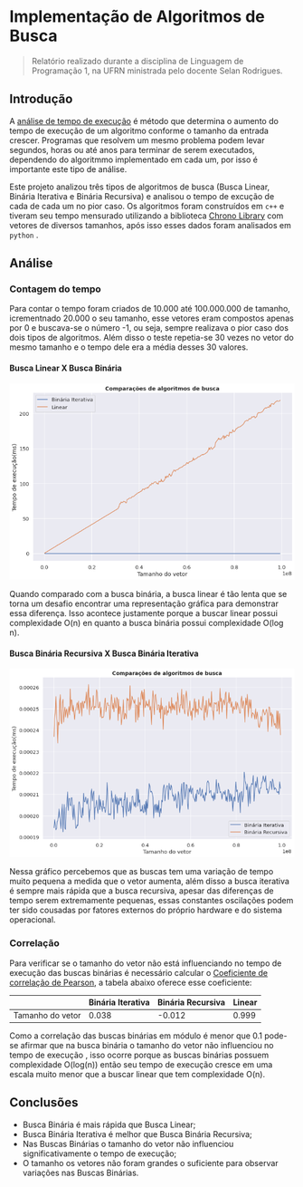 # Implementação de Algoritmos de Busca
> Relatório realizado durante a disciplina de Linguagem de Programação 1, na UFRN ministrada pelo docente Selan Rodrigues.

## Introdução

 A [análise de tempo de execução](https://en.wikipedia.org/wiki/Analysis_of_algorithms) é método que determina o aumento do tempo de execução de um algoritmo conforme o tamanho da entrada crescer. Programas que resolvem um mesmo problema podem levar segundos, horas ou até anos para terminar de serem executados, dependendo do algoritmmo implementado em cada um, por isso é importante este tipo de análise. 

Este projeto analizou três tipos de algoritmos de busca (Busca Linear,  Binária Iterativa e  Binária Recursiva) e analisou o tempo de excução de cada de cada um no pior caso. Os algoritmos foram construídos em `c++` e tiveram seu tempo mensurado utilizando a biblioteca [Chrono Library](https://en.cppreference.com/w/cpp/chrono) com vetores de diversos tamanhos, após isso esses dados foram analisados em `python` .

## Análise

### Contagem do tempo
Para contar o tempo foram criados de 10.000 até 100.000.000 de tamanho, icrementnado 20.000 o seu tamanho, esse vetores eram compostos apenas por 0 e buscava-se o número -1, ou seja, sempre realizava o pior caso dos dois tipos de algoritmos. Além disso o teste repetia-se 30 vezes no vetor do mesmo tamanho e o tempo dele era a média desses 30 valores.

#### Busca Linear X Busca Binária

<img src="./pics/binlin.png">

Quando comparado com a busca binária, a busca linear é tão lenta que se torna um desafio encontrar uma representação gráfica para demonstrar essa diferença. Isso acontece justamente porque a buscar linear possui complexidade O(n) en quanto a busca binária possui complexidade O(log n).


#### Busca Binária Recursiva X Busca Binária Iterativa
<img src="./pics/binbin.png">

Nessa gráfico percebemos que as buscas tem uma variação de tempo muito pequena a medida que o vetor aumenta, além disso a busca iterativa é sempre mais rápida que a busca recursiva, apesar das diferenças de tempo serem extremamente pequenas, essas constantes oscilações podem ter sido cousadas por fatores externos do próprio hardware e do sistema operacional.

### Correlação
Para verificar se o tamanho do vetor não está influenciando no tempo de execução das buscas binárias é necessário calcular o [Coeficiente de correlação de Pearson](https://pt.wikipedia.org/wiki/Coeficiente_de_correla%C3%A7%C3%A3o_de_Pearson), a tabela abaixo oferece esse coeficiente:

|  | Binária Iterativa |Binária Recursiva | Linear |
| --------------- | --------------- | --------------- | --------------- | 
| Tamanho do vetor | 0.038 |-0.012 | 0.999 |

Como a correlação das buscas binárias em módulo é menor que 0.1 pode-se afirmar que na busca binária o tamanho do vetor não influenciou no tempo de execução , isso ocorre porque as buscas binárias possuem complexidade O(log(n)) então seu tempo de execução cresce em uma escala muito menor que a buscar linear que tem complexidade O(n).
## Conclusões 
- Busca Binária é mais rápida que Busca Linear;
- Busca Binária Iterativa é melhor que Busca Binária Recursiva;
- Nas Buscas Binárias o tamanho do vetor não influenciou significativamente o tempo de execução;
- O tamanho os vetores não foram grandes o suficiente para observar variações nas Buscas Binárias.



